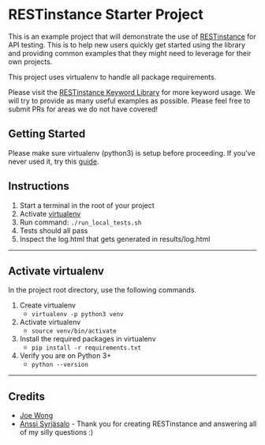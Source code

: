 # RESTinstance Starter Project 
This is an example project that will demonstrate the use of [RESTinstance](#https://github.com/asyrjasalo/RESTinstance) 
for API testing. This is to help new users quickly get started using the library and providing common examples that 
they might need to leverage for their own projects. 

This project uses virtualenv to handle all package requirements.

Please visit the [RESTinstance Keyword Library](#https://asyrjasalo.github.io/RESTinstance/) for more keyword usage. We 
will try to provide as many useful examples as possible. Please feel free to submit PRs for areas we do not have 
covered!

## Getting Started
Please make sure virtualenv (python3) is setup before proceeding. 
If you've never used it, try this [guide](#https://virtualenv.pypa.io/en/stable/installation/).  

## Instructions

1. Start a terminal in the root of your project
2. Activate [virtualenv](#markdown-header-setup-virtualenv)
3. Run command: `./run_local_tests.sh`
4. Tests should all pass
5. Inspect the log.html that gets generated in results/log.html

---
## Activate virtualenv

In the project root directory, use the following commands.

1. Create virtualenv
    * `virtualenv -p python3 venv`
2. Activate virtualenv
    * `source venv/bin/activate`
3. Install the required packages in virtualenv
    * `pip install -r requirements.txt`
4. Verify you are on Python 3+
    * `python --version`

---

## Credits

* [Joe Wong](https://github.com/jjwong/)
* [Anssi Syrjäsalo](https://github.com/asyrjasalo/) - Thank you for creating RESTinstance and 
answering all of my silly questions :)
